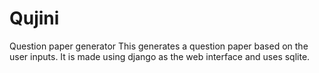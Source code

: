 # Qujini
Question paper generator
This generates a question paper based on the user inputs.
It is made using django as the web interface and uses sqlite.
